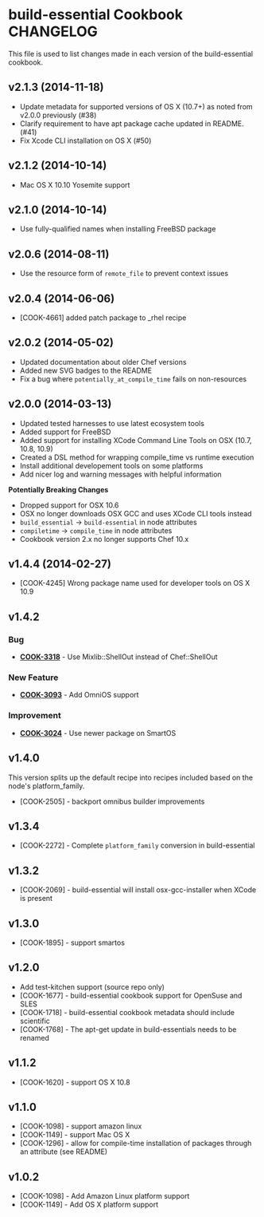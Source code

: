 build-essential Cookbook CHANGELOG
==================================
This file is used to list changes made in each version of the build-essential cookbook.

v2.1.3 (2014-11-18)
-------------------
* Update metadata for supported versions of OS X (10.7+) as noted from
  v2.0.0 previously (#38)
* Clarify requirement to have apt package cache updated in README. (#41)
* Fix Xcode CLI installation on OS X (#50)

v2.1.2 (2014-10-14)
-------------------
* Mac OS X 10.10 Yosemite support

v2.1.0 (2014-10-14)
-------------------
* Use fully-qualified names when installing FreeBSD package

v2.0.6 (2014-08-11)
-------------------
* Use the resource form of `remote_file` to prevent context issues

v2.0.4 (2014-06-06)
-------------------
* [COOK-4661] added patch package to _rhel recipe


v2.0.2 (2014-05-02)
-------------------
- Updated documentation about older Chef versions
- Added new SVG badges to the README
- Fix a bug where `potentially_at_compile_time` fails on non-resources

v2.0.0 (2014-03-13)
-------------------
- Updated tested harnesses to use latest ecosystem tools
- Added support for FreeBSD
- Added support for installing XCode Command Line Tools on OSX (10.7, 10.8, 10.9)
- Created a DSL method for wrapping compile_time vs runtime execution
- Install additional developement tools on some platforms
- Add nicer log and warning messages with helpful information

**Potentially Breaking Changes**

- Dropped support for OSX 10.6
- OSX no longer downloads OSX GCC and uses XCode CLI tools instead
- `build_essential` -> `build-essential` in node attributes
- `compiletime` -> `compile_time` in node attributes
- Cookbook version 2.x no longer supports Chef 10.x

v1.4.4 (2014-02-27)
-------------------
- [COOK-4245] Wrong package name used for developer tools on OS X 10.9

v1.4.2
------
### Bug
- **[COOK-3318](https://tickets.chef.io/browse/COOK-3318)** - Use Mixlib::ShellOut instead of Chef::ShellOut

### New Feature
- **[COOK-3093](https://tickets.chef.io/browse/COOK-3093)** - Add OmniOS support

### Improvement
- **[COOK-3024](https://tickets.chef.io/browse/COOK-3024)** - Use newer package on SmartOS

v1.4.0
------
This version splits up the default recipe into recipes included based on the node's platform_family.

- [COOK-2505] - backport omnibus builder improvements

v1.3.4
------
- [COOK-2272] - Complete `platform_family` conversion in build-essential

v1.3.2
------
- [COOK-2069] - build-essential will install osx-gcc-installer when XCode is present

v1.3.0
------
- [COOK-1895] - support smartos

v1.2.0
------
- Add test-kitchen support (source repo only)
- [COOK-1677] - build-essential cookbook support for OpenSuse and SLES
- [COOK-1718] - build-essential cookbook metadata should include scientific
- [COOK-1768] - The apt-get update in build-essentials needs to be renamed

v1.1.2
------
- [COOK-1620] - support OS X 10.8

v1.1.0
------
- [COOK-1098] - support amazon linux
- [COOK-1149] - support Mac OS X
- [COOK-1296] - allow for compile-time installation of packages through an attribute (see README)

v1.0.2
------
- [COOK-1098] - Add Amazon Linux platform support
- [COOK-1149] - Add OS X platform support
